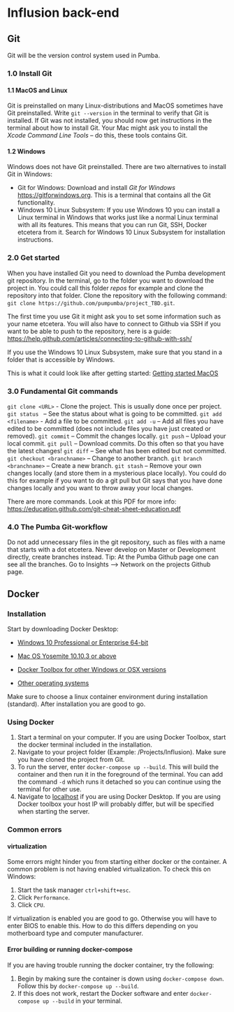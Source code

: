 # Influsion back-end


## Git
Git will be the version control system used in Pumba.

### 1.0 Install Git
#### 1.1 MacOS and Linux
Git is preinstalled on many Linux-distributions and MacOS sometimes have Git preinstalled. Write `git --version` in the terminal to verify that Git is installed. If Git was not installed, you should now get instructions in the terminal about how to install Git. Your Mac might ask you to install the *Xcode Command Line Tools* – do this, these tools contains Git.

#### 1.2 Windows
Windows does not have Git preinstalled. There are two alternatives to install Git in Windows:
- Git for Windows: Download and install *Git for Windows* https://gitforwindows.org. This is a terminal that contains all the Git functionality.
- Windows 10 Linux Subsystem: If you use Windows 10 you can install a Linux terminal in Windows that works just like a normal Linux terminal with all its features. This means that you can run Git, SSH, Docker etcetera from it. Search for Windows 10 Linux Subsystem for installation instructions.

### 2.0 Get started
When you have installed Git you need to download the Pumba development git repository. In the terminal, go to the folder you want to download the project in. You could call this folder *repos* for example and clone the repository into that folder. Clone the repository with the following command: `git clone https://github.com/pumpumba/project_TBD.git`.

The first time you use Git it might ask you to set some information such as your name etcetera. You will also have to connect to Github via SSH if you want to be able to push to the repository, here is a guide: https://help.github.com/articles/connecting-to-github-with-ssh/

If you use the Windows 10 Linux Subsystem, make sure that you stand in a folder that is accessible by Windows.

This is what it could look like after getting started:
[Getting started MacOS](readme_files/Gettingstartedmac.png)

### 3.0 Fundamental Git commands
`git clone <URL>` - Clone the project. This is usually done once per project.
`git status ` – See the status about what is going to be committed.
`git add <filename>` - Add a file to be committed.
`git add -u` – Add all files you have edited to be committed (does not include files you have just created or removed).
`git commit` – Commit the changes locally.
`git push` – Upload your local commit.
`git pull` – Download commits. Do this often so that you have the latest changes!
`git diff` – See what has been edited but not committed.
`git checkout <branchname>` – Change to another branch.
`git branch <branchname>` – Create a new branch.
`git stash` – Remove your own changes locally (and store them in a mysterious place locally). You could do this for example if you want to do a git pull but Git says that you have done changes locally and you want to throw away your local changes.

There are more commands. Look at this PDF for more info: https://education.github.com/git-cheat-sheet-education.pdf

### 4.0 The Pumba Git-workflow
Do not add unnecessary files in the git repository, such as files with a name that starts with a dot etcetera.
Never develop on Master or Development directly, create branches instead.
Tip: At the Pumba Github page one can see all the branches. Go to Insights --> Network on the projects Github page.

## Docker

### Installation

Start by downloading Docker Desktop:

- [Windows 10 Professional or Enterprise 64-bit](https://store.docker.com/editions/community/docker-ce-desktop-windows)

- [Mac OS Yosemite 10.10.3 or above](https://store.docker.com/editions/community/docker-ce-desktop-mac)

- [Docker Toolbox for other Windows or OSX versions](https://docs.docker.com/toolbox/overview/)

- [Other operating systems](https://store.docker.com/search?type=edition&offering=community)

Make sure to choose a linux container environment during installation (standard). After installation you are good to go.

### Using Docker

1. Start a terminal on your computer. If you are using Docker Toolbox, start the docker terminal included in the installation.
2. Navigate to your project folder (Example: /Projects/Influsion). Make sure you have cloned the project from Git.
3. To run the server, enter `docker-compose up --build`. This will build the container and then run it in the foreground of the terminal. You can add the command `-d` which runs it detached so you can continue using the terminal for other use.
4. Navigate to [localhost](http://localhost) if you are using Docker Desktop. If you are using Docker toolbox your host IP will probably differ, but will be specified when starting the server.

### Common errors

#### virtualization

Some errors might hinder you from starting either docker or the container. A common problem is not having enabled virtualization. To check this on Windows:

1. Start the task manager `ctrl+shift+esc`.
2. Click `Performance`.
3. Click `CPU`.

If virtualization is enabled you are good to go. Otherwise you will have to enter BIOS to enable this. How to do this differs depending on you motherboard type and computer manufacturer.

#### Error building or running docker-compose

If you are having trouble running the docker container, try the following:

1. Begin by making sure the container is down using `docker-compose down`. Follow this by `docker-compose up --build`.
2. If this does not work, restart the Docker software and enter `docker-compose up --build` in your terminal.

